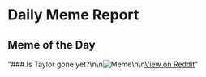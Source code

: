 # Daily Meme Report

## Meme of the Day
"### Is Taylor gone yet?\n\n![Meme](https://i.redd.it/doqlzsg2a8ie1.png)\n\n[View on Reddit](https://redd.it/1ilwef5)"
